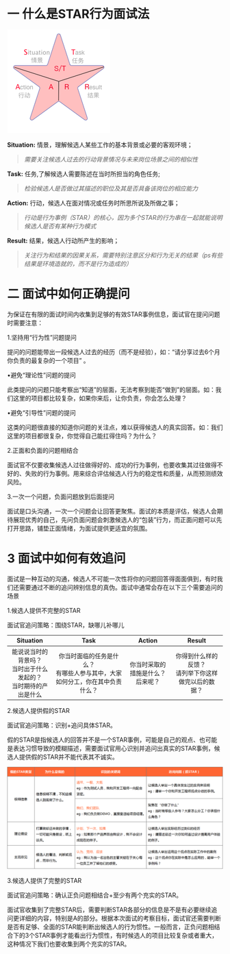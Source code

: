 # 一 什么是STAR行为面试法

![interview_star](/images/interview_star.png)

**Situation:** 情景，理解候选人某些工作的基本背景或必要的客观环境；
> *需要关注候选人过去的行动背景情况与未来岗位场景之间的相似性*

**Task:** 任务,了解候选人需要陈述在当时所担当的角色任务;
> *检验候选人是否做过其描述的职位及其是否具备该岗位的相应能力*

**Action:** 行动，候选人在面对情况或任务时所思所说及所做之事；
> *行动是行为事例（STAR）的核心，因为多个STAR的行为串在一起就能说明候选人是否有某种行为模式*

**Result:** 结果，候选人行动所产生的影响；
> *关注行为和结果的因果关系，需要特别注意区分和行为无关的结果（ps有些结果是环境造就的，而不是行为造成的）*

# 二 面试中如何正确提问

为保证在有限的面试时间内收集到足够的有效STAR事例信息，面试官在提问问题时需要注意：

1.坚持用“行为性”问题提问

提问的问题能带出一段候选人过去的经历（而不是经验），如：“请分享过去6个月你负责的最复杂的一个项目” 。

•避免“理论性”问题的提问

此类提问的问题只能考察出“知道”的层面，无法考察到能否“做到”的层面。如：我们这里的项目都比较复杂，如果你来后，让你负责，你会怎么处理？

•避免“引导性”问题的提问

这类的问题很直接的知道你问题的关注点，难以获得候选人的真实回答。如：我们这里的项目都很复杂，你觉得自己能扛得住吗？为什么？

2.正面和负面的问题相结合

面试官不仅要收集候选人过往做得好的、成功的行为事例，也要收集其过往做得不好的、失败的行为事例。用来综合评估候选人行为的稳定性和质量，从而预测绩效风险。

3.一次一个问题，负面问题放到后面提问

面试是口头沟通，一次一个问题会让回答更聚焦。面试的本质是评估，候选人会期待展现优秀的自己，先问负面问题会刺激候选人的“包装”行为，而正面问题可以先打开思路，铺垫正面情绪，为面试提供更适宜的氛围。

# 3 面试中如何有效追问

面试是一种互动的沟通，候选人不可能一次性将你的问题回答得面面俱到，有时我们还需要通过不断的追问辨别信息的真伪。面试中通常会存在以下三个需要追问的场景

1.候选人提供不完整的STAR

面试官追问策略：围绕STAR，缺哪儿补哪儿

|Situation| Task | Action | Result
|:-:|:-:|:-:|:-:|
能说说当时的背景吗？<br>当时出于什么发起的？<br> 当时期待的产出是什么| 你当时面临的任务是什么？<br>有哪些人参与其中，大家如何分工，你在其中负责什么？|你当时采取的措施是什么？<br>后来呢？|你得到什么样的反馈？<br>请列举下你这样做完以后的数据？

2.候选人提供假的STAR

面试官追问策略：识别+追问具体STAR。

假的STAR是指候选人的回答并不是一个STAR事例，可能是自己的观点、也可能是表达习惯导致的模糊描述，需要面试官用心识别并追问出真实的STAR事例，候选人提供假的STAR并不能代表其不诚实。

![interview_faleStar](/images/interview_falseStar.png)

3.候选人提供了完整的STAR

面试官追问策略：确认正负问题相结合+至少有两个充实的STAR。

面试官收集到了完整STAR后，需要判断STAR各部分的信息是不是有必要继续追问更详细的内容，特别是A的部分。根据本次面试的考察目标，面试官还需要判断是否有足够、全面的STAR能判断出候选人的行为惯性。一般而言，正负问题相结合下的3个STAR事例才能看出行为惯性，有时候选人的项目比较复杂或者重大，这种情况下我们也要收集到两个充实的STAR。

